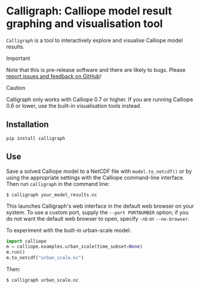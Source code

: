 # Calligraph: Calliope model result graphing and visualisation tool

`Calligraph` is a tool to interactively explore and visualise Calliope model results.

> [!IMPORTANT]
> Note that this is pre-release software and there are likely to bugs. Please [report issues and feedback on GitHub](https://github.com/calliope-project/calligraph)!

> [!CAUTION]
> Calligraph only works with Calliope 0.7 or higher. If you are running Calliope 0.6 or lower, use the built-in visualisation tools instead.

## Installation

`pip install calligraph`

## Use

Save a solved Calliope model to a NetCDF file with `model.to_netcdf()` or by using the appropriate settings with the Calliope command-line interface. Then run `calligraph` in the command line:

```shell
$ calligraph your_model_results.nc
```

This launches Calligraph's web interface in the default web browser on your system. To use a custom port, supply the `--port PORTNUMBER` option; if you do not want the default web browser to open, specify `-nb` or `--no-browser`.

To experiment with the built-in urban-scale model:

```python
import calliope
m = calliope.examples.urban_scale(time_subset=None)
m.run()
m.to_netcdf("urban_scale.nc")
```

Then:

```shell
$ calligraph urban_scale.nc
```
